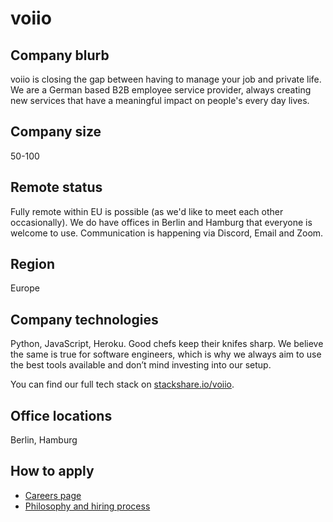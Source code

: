 # voiio

## Company blurb

voiio is closing the gap between having to manage your job and private life. We are a German based B2B employee service provider, always creating new services that have a meaningful impact on people's every day lives.

## Company size

50-100

## Remote status

Fully remote within EU is possible (as we'd like to meet each other occasionally). 
We do have offices in Berlin and Hamburg that everyone is welcome to use.
Communication is happening via Discord, Email and Zoom.

## Region

Europe

## Company technologies

Python, JavaScript, Heroku.
Good chefs keep their knifes sharp. We believe the same is true for software engineers, which is why we always aim to use the best tools available and don’t mind investing into our setup.

You can find our full tech stack on [stackshare.io/voiio](https://stackshare.io/voiio/).

## Office locations

Berlin, Hamburg

## How to apply

- [Careers page](https://voiio.de/karriere/)
- [Philosophy and hiring process](https://code.voiio.de/)
